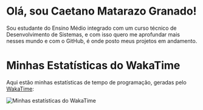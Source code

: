 # Olá, sou Caetano Matarazo Granado!

Sou estudante do Ensino Médio integrado com um curso técnico de Desenvolvimento de Sistemas, e com isso quero me aprofundar mais nesses mundo e com o GitHub, 
é onde posto meus projetos em andamento.


# Minhas Estatísticas do WakaTime

Aqui estão minhas estatísticas de tempo de programação, geradas pelo [WakaTime](https://wakatime.com):

![Minhas estatísticas do WakaTime](https://wakatime.com/share/@Caetas123/863f6e6b-2ba2-4f78-b5cc-3d251e80a51a.svg)
